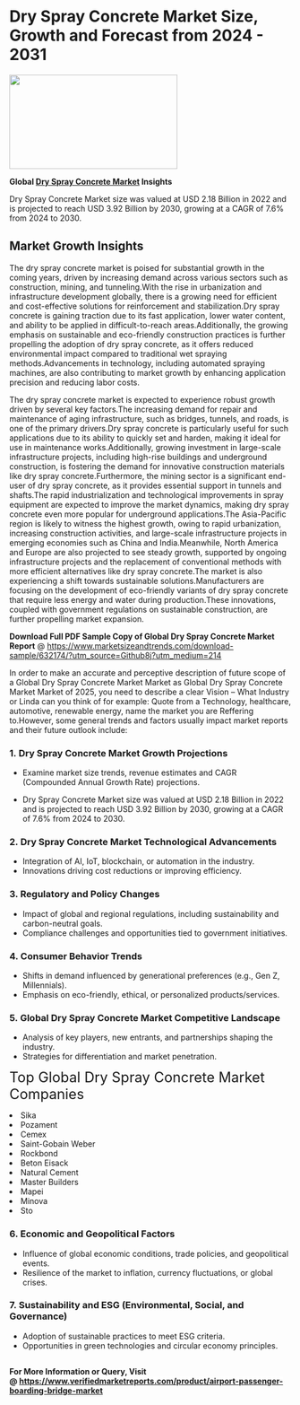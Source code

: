 <H1>Dry Spray Concrete Market Size, Growth and Forecast from 2024 - 2031</H1><img class="aligncenter size-medium wp-image-584254" src="https://thirdeyenews.in/wp-content/uploads/2024/09/Global-Market-Research-300x168.jpeg" alt="" width="300" height="168" /><p><strong>Global&nbsp;<a href="https://www.marketsizeandtrends.com/download-sample/632174/?utm_source=Github8j?utm_medium=214">Dry Spray Concrete Market</a> Insights</strong></p><p>Dry Spray Concrete Market size was valued at USD 2.18 Billion in 2022 and is projected to reach USD 3.92 Billion by 2030, growing at a CAGR of 7.6% from 2024 to 2030.</p><p><h2>Market Growth Insights</h2> <p>The dry spray concrete market is poised for substantial growth in the coming years, driven by increasing demand across various sectors such as construction, mining, and tunneling.With the rise in urbanization and infrastructure development globally, there is a growing need for efficient and cost-effective solutions for reinforcement and stabilization.Dry spray concrete is gaining traction due to its fast application, lower water content, and ability to be applied in difficult-to-reach areas.Additionally, the growing emphasis on sustainable and eco-friendly construction practices is further propelling the adoption of dry spray concrete, as it offers reduced environmental impact compared to traditional wet spraying methods.Advancements in technology, including automated spraying machines, are also contributing to market growth by enhancing application precision and reducing labor costs.</p> <p>The dry spray concrete market is expected to experience robust growth driven by several key factors.The increasing demand for repair and maintenance of aging infrastructure, such as bridges, tunnels, and roads, is one of the primary drivers.Dry spray concrete is particularly useful for such applications due to its ability to quickly set and harden, making it ideal for use in maintenance works.Additionally, growing investment in large-scale infrastructure projects, including high-rise buildings and underground construction, is fostering the demand for innovative construction materials like dry spray concrete.Furthermore, the mining sector is a significant end-user of dry spray concrete, as it provides essential support in tunnels and shafts.The rapid industrialization and technological improvements in spray equipment are expected to improve the market dynamics, making dry spray concrete even more popular for underground applications.The Asia-Pacific region is likely to witness the highest growth, owing to rapid urbanization, increasing construction activities, and large-scale infrastructure projects in emerging economies such as China and India.Meanwhile, North America and Europe are also projected to see steady growth, supported by ongoing infrastructure projects and the replacement of conventional methods with more efficient alternatives like dry spray concrete.The market is also experiencing a shift towards sustainable solutions.Manufacturers are focusing on the development of eco-friendly variants of dry spray concrete that require less energy and water during production.These innovations, coupled with government regulations on sustainable construction, are further propelling market expansion.<p><span class=""><strong>Download Full PDF Sample Copy of Global Dry Spray Concrete Market Report</strong> @ <a href="https://www.marketsizeandtrends.com/download-sample/632174/?utm_source=Github8j?utm_medium=214" target="_blank">https://www.marketsizeandtrends.com/download-sample/632174/?utm_source=Github8j?utm_medium=214</a></span></p><p>In order to make an accurate and perceptive description of future scope of a Global&nbsp;Dry Spray Concrete Market Market as Global&nbsp;Dry Spray Concrete Market Market of 2025, you need to describe a clear Vision &ndash; What Industry or Linda can you think of for example: Quote from a Technology, healthcare, automotive, renewable energy, name the market you are Reffering to.However, some general trends and factors usually impact market reports and their future outlook include:</p><h3>1.&nbsp;<strong>Dry Spray Concrete Market Growth Projections</strong></h3><ul><li>Examine market size trends, revenue estimates and CAGR (Compounded Annual Growth Rate) projections.</li><li><p>Dry Spray Concrete Market size was valued at USD 2.18 Billion in 2022 and is projected to reach USD 3.92 Billion by 2030, growing at a CAGR of 7.6% from 2024 to 2030.</p></li></ul><h3>2.&nbsp;<strong>Dry Spray Concrete Market Technological Advancements</strong></h3><ul><li>Integration of AI, IoT, blockchain, or automation in the industry.</li><li>Innovations driving cost reductions or improving efficiency.</li></ul><h3>3.&nbsp;<strong>Regulatory and Policy Changes</strong></h3><ul><li>Impact of global and regional regulations, including sustainability and carbon-neutral goals.</li><li>Compliance challenges and opportunities tied to government initiatives.</li></ul><h3>4.&nbsp;<strong>Consumer Behavior Trends</strong></h3><ul><li>Shifts in demand influenced by generational preferences (e.g., Gen Z, Millennials).</li><li>Emphasis on eco-friendly, ethical, or personalized products/services.</li></ul><h3>5.&nbsp;<strong>Global Dry Spray Concrete Market Competitive Landscape</strong></h3><ul><li>Analysis of key players, new entrants, and partnerships shaping the industry.</li><li>Strategies for differentiation and market penetration.</li></ul><p data-pm-slice="1 1 []"><span style="color: inherit; font-family: inherit; font-size: 25px;">Top Global Dry Spray Concrete Market Companies</span></p><div class="" data-test-id=""><p><li>Sika</li><li> Pozament</li><li> Cemex</li><li> Saint-Gobain Weber</li><li> Rockbond</li><li> Beton Eisack</li><li> Natural Cement</li><li> Master Builders</li><li> Mapei</li><li> Minova</li><li> Sto</li></p></div><h3>6.&nbsp;<strong>Economic and Geopolitical Factors</strong></h3><ul><li>Influence of global economic conditions, trade policies, and geopolitical events.</li><li>Resilience of the market to inflation, currency fluctuations, or global crises.</li></ul><h3>7.&nbsp;<strong>Sustainability and ESG (Environmental, Social, and Governance)</strong></h3><ul><li>Adoption of sustainable practices to meet ESG criteria.</li><li>Opportunities in green technologies and circular economy principles.</li></ul><h2><strong style="font-size: 14px;">For More Information or Query, Visit @&nbsp;</strong><a style="background-color: #ffffff; font-size: 14px;" href="https://www.marketsizeandtrends.com/report/dry-spray-concrete-market/" target="_blank">https://www.verifiedmarketreports.com/product/airport-passenger-boarding-bridge-market</a></h2>